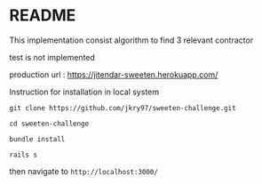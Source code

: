 # README

This implementation consist algorithm to find 3 relevant contractor

test is not implemented


production url : https://jitendar-sweeten.herokuapp.com/

Instruction for installation in local system

`git clone https://github.com/jkry97/sweeten-challenge.git`

`cd sweeten-challenge`

`bundle install`

`rails s`

then navigate to `http://localhost:3000/`